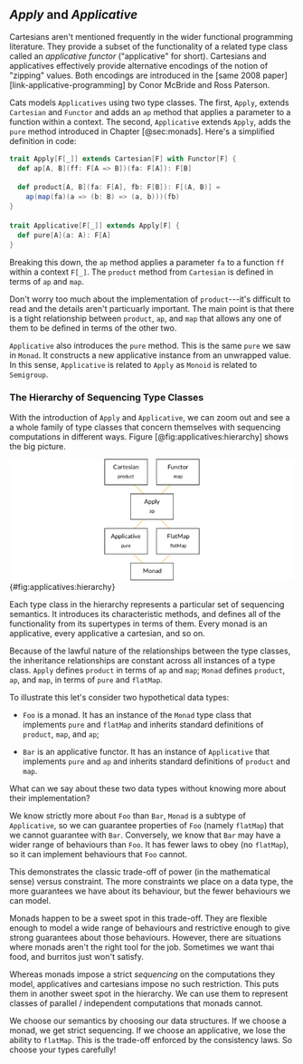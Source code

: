 ## *Apply* and *Applicative*

Cartesians aren't mentioned frequently
in the wider functional programming literature.
They provide a subset of the functionality of a related type class
called an *applicative functor* ("applicative" for short).
Cartesians and applicatives effectively provide alternative encodings
of the notion of "zipping" values.
Both encodings are introduced in
the [same 2008 paper][link-applicative-programming]
by Conor McBride and Ross Paterson.

Cats models `Applicatives` using two type classes.
The first, `Apply`, extends `Cartesian` and `Functor`
and adds an `ap` method that applies a parameter
to a function within a context.
The second, `Applicative` extends `Apply`,
adds the `pure` method introduced in Chapter [@sec:monads].
Here's a simplified definition in code:

```scala
trait Apply[F[_]] extends Cartesian[F] with Functor[F] {
  def ap[A, B](ff: F[A => B])(fa: F[A]): F[B]

  def product[A, B](fa: F[A], fb: F[B]): F[(A, B)] =
    ap(map(fa)(a => (b: B) => (a, b)))(fb)
}

trait Applicative[F[_]] extends Apply[F] {
  def pure[A](a: A): F[A]
}
```

Breaking this down, the `ap` method applies a parameter `fa`
to a function `ff` within a context `F[_]`.
The `product` method from `Cartesian` is defined in terms of `ap` and `map`.

Don't worry too much about the implementation of `product`---it's
difficult to read and the details aren't particuarly important.
The main point is that there is a tight relationship
between `product`, `ap`, and `map`
that allows any one of them to be defined
in terms of the other two.

`Applicative` also introduces the `pure` method.
This is the same `pure` we saw in `Monad`.
It constructs a new applicative instance from an unwrapped value.
In this sense, `Applicative` is related to `Apply`
as `Monoid` is related to `Semigroup`.

### The Hierarchy of Sequencing Type Classes

With the introduction of `Apply` and `Applicative`,
we can zoom out and see a a whole family of type classes
that concern themselves with sequencing computations in different ways.
Figure [@fig:applicatives:hierarchy] shows the big picture.

![Monad type class hierarchy](src/pages/applicatives/hierarchy.png){#fig:applicatives:hierarchy}

Each type class in the hierarchy
represents a particular set of sequencing semantics.
It introduces its characteristic methods,
and defines all of the functionality from its supertypes in terms of them.
Every monad is an applicative, every applicative a cartesian, and so on.

Because of the lawful nature of the relationships between the type classes,
the inheritance relationships are constant across all instances of a type class.
`Apply` defines `product` in terms of `ap` and `map`;
`Monad` defines `product`, `ap`, and `map`, in terms of `pure` and `flatMap`.

To illustrate this let's consider two hypothetical data types:

- `Foo` is a monad.
  It has an instance of the `Monad` type class
  that implements `pure` and `flatMap`
  and inherits standard definitions of `product`, `map`, and `ap`;

- `Bar` is an applicative functor.
  It has an instance of `Applicative`
  that implements `pure` and `ap`
  and inherits standard definitions of `product` and `map`.

What can we say about these two data types
without knowing more about their implementation?

We know strictly more about `Foo` than `Bar`,
`Monad` is a subtype of `Applicative`,
so we can guarantee properties of `Foo` (namely `flatMap`)
that we cannot guarantee with `Bar`.
Conversely, we know that `Bar`
may have a wider range of behaviours than `Foo`.
It has fewer laws to obey (no `flatMap`),
so it can implement behaviours that `Foo` cannot.

This demonstrates the classic trade-off of power
(in the mathematical sense) versus constraint.
The more constraints we place on a data type,
the more guarantees we have about its behaviour,
but the fewer behaviours we can model.

Monads happen to be a sweet spot in this trade-off.
They are flexible enough to model a wide range of behaviours
and restrictive enough to give strong guarantees about those behaviours.
However, there are situations where monads aren't the right tool for the job.
Sometimes we want thai food, and burritos just won't satisfy.

Whereas monads impose a strict *sequencing* on the computations they model,
applicatives and cartesians impose no such restriction.
This puts them in another sweet spot in the hierarchy.
We can use them to represent classes of parallel / independent computations
that monads cannot.

We choose our semantics by choosing our data structures.
If we choose a monad, we get strict sequencing.
If we choose an applicative, we lose the ability to `flatMap`.
This is the trade-off enforced by the consistency laws.
So choose your types carefully!
